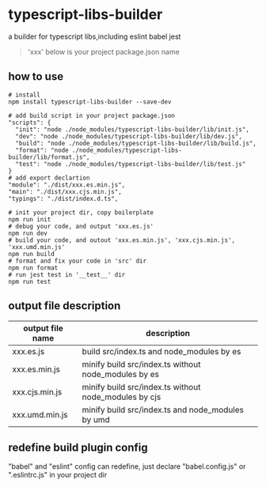 # typescript-libs-builder

a builder for typescript libs,including eslint babel jest

> 'xxx' below is your project package.json name

## how to use
``` 
# install
npm install typescript-libs-builder --save-dev
```

```
# add build script in your project package.json
"scripts": {
  "init": "node ./node_modules/typescript-libs-builder/lib/init.js",
  "dev": "node ./node_modules/typescript-libs-builder/lib/dev.js",
  "build": "node ./node_modules/typescript-libs-builder/lib/build.js",
  "format": "node ./node_modules/typescript-libs-builder/lib/format.js",
  "test": "node ./node_modules/typescript-libs-builder/lib/test.js"
}
# add export declartion
"module": "./dist/xxx.es.min.js",
"main": "./dist/xxx.cjs.min.js",
"typings": "./dist/index.d.ts",
```

```
# init your project dir, copy boilerplate
npm run init
# debug your code, and output 'xxx.es.js'
npm run dev
# build your code, and outout 'xxx.es.min.js', 'xxx.cjs.min.js', 'xxx.umd.min.js'
npm run build
# format and fix your code in 'src' dir
npm run format
# run jest test in '__test__' dir
npm run test
```

## output file description

|output file name|description|
|---|---|
|xxx.es.js|build src/index.ts and node_modules by es|
|xxx.es.min.js|minify build src/index.ts without node_modules by es|
|xxx.cjs.min.js|minify build src/index.ts without node_modules by cjs|
|xxx.umd.min.js|minify build src/index.ts and node_modules by umd|

## redefine build plugin config
"babel" and "eslint" config can redefine, just declare "babel.config.js" or ".eslintrc.js" in your project dir
